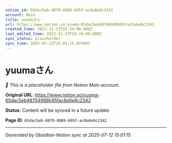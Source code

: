 ```yaml
---
notion_id: 65dac5eb-4870-4989-b95f-ac8a6e8c2342
account: Main
title: yuumaさん
url: https://www.notion.so/yuuma-65dac5eb48704989b95fac8a6e8c2342
created_time: 2023-11-23T15:54:00.000Z
last_edited_time: 2023-11-23T16:34:00.000Z
sync_status: placeholder
sync_time: 2025-07-12T15:01:15.074991
---
```


# yuumaさん

*🔄 This is a placeholder file from Notion Main account.*

**Original URL**: https://www.notion.so/yuuma-65dac5eb48704989b95fac8a6e8c2342

**Status**: Content will be synced in a future update.

**Page ID**: `65dac5eb-4870-4989-b95f-ac8a6e8c2342`

---

*Generated by Obsidian-Notion sync at 2025-07-12 15:01:15*
